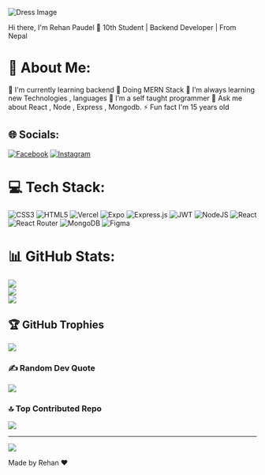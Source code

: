 ![Dress Image](https://images.playground.com/0434e33040b54822ae4c8248b7380dc1.jpeg)

Hi there, I'm Rehan Paudel 👋
10th Student | Backend Developer | From Nepal
# 💫 About Me:
🌱 I'm currently learning backend
🔭 Doing MERN Stack
👯 I’m always learning new Technologies , languages
🤝 I’m a self taught programmer
💬 Ask me about React , Node , Express , Mongodb.
⚡ Fun fact I'm 15 years old

## 🌐 Socials:
[![Facebook](https://img.shields.io/badge/Facebook-%231877F2.svg?logo=Facebook&logoColor=white)](https://facebook.com/https://www.facebook.com/profile.php?id=100086124750447) [![Instagram](https://img.shields.io/badge/Instagram-%23E4405F.svg?logo=Instagram&logoColor=white)](https://instagram.com/https://www.instagram.com/rehan_paudel123/) 

# 💻 Tech Stack:
![CSS3](https://img.shields.io/badge/css3-%231572B6.svg?style=flat-square&logo=css3&logoColor=white) ![HTML5](https://img.shields.io/badge/html5-%23E34F26.svg?style=flat-square&logo=html5&logoColor=white) ![Vercel](https://img.shields.io/badge/vercel-%23000000.svg?style=flat-square&logo=vercel&logoColor=white) ![Expo](https://img.shields.io/badge/expo-1C1E24?style=flat-square&logo=expo&logoColor=#D04A37) ![Express.js](https://img.shields.io/badge/express.js-%23404d59.svg?style=flat-square&logo=express&logoColor=%2361DAFB) ![JWT](https://img.shields.io/badge/JWT-black?style=flat-square&logo=JSON%20web%20tokens) ![NodeJS](https://img.shields.io/badge/node.js-6DA55F?style=flat-square&logo=node.js&logoColor=white) ![React](https://img.shields.io/badge/react-%2320232a.svg?style=flat-square&logo=react&logoColor=%2361DAFB) ![React Router](https://img.shields.io/badge/React_Router-CA4245?style=flat-square&logo=react-router&logoColor=white) ![MongoDB](https://img.shields.io/badge/MongoDB-%234ea94b.svg?style=flat-square&logo=mongodb&logoColor=white) ![Figma](https://img.shields.io/badge/figma-%23F24E1E.svg?style=flat-square&logo=figma&logoColor=white)
# 📊 GitHub Stats:
![](https://github-readme-stats.vercel.app/api?username=Rehan22345&theme=ayu-mirage&hide_border=false&include_all_commits=true&count_private=true)<br/>
![](https://github-readme-streak-stats.herokuapp.com/?user=Rehan22345&theme=ayu-mirage&hide_border=false)<br/>
![](https://github-readme-stats.vercel.app/api/top-langs/?username=Rehan22345&theme=ayu-mirage&hide_border=false&include_all_commits=true&count_private=true&layout=compact)

## 🏆 GitHub Trophies
![](https://github-profile-trophy.vercel.app/?username=Rehan22345&theme=radical&no-frame=false&no-bg=false&margin-w=4)

### ✍️ Random Dev Quote
![](https://quotes-github-readme.vercel.app/api?type=horizontal&theme=radical)

### 🔝 Top Contributed Repo
![](https://github-contributor-stats.vercel.app/api?username=Rehan22345&limit=5&theme=dark&combine_all_yearly_contributions=true)

---
[![](https://visitcount.itsvg.in/api?id=Rehan22345&icon=0&color=0)](https://visitcount.itsvg.in)

Made by Rehan ❤️
